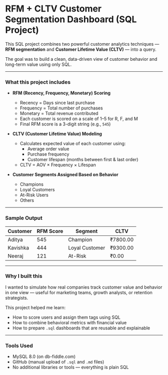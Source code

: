 # RFM + CLTV Customer Segmentation Dashboard (SQL Project)

This SQL project combines two powerful customer analytics techniques — **RFM segmentation** and **Customer Lifetime Value (CLTV)** — into a query.

The goal was to build a clean, data-driven view of customer behavior and long-term value using only SQL.

---

### What this project includes

- **RFM (Recency, Frequency, Monetary) Scoring**
  - Recency = Days since last purchase
  - Frequency = Total number of purchases
  - Monetary = Total revenue contributed
  - Each customer is scored on a scale of 1–5 for R, F, and M
  - Final RFM score is a 3-digit string (e.g., `545`)

- **CLTV (Customer Lifetime Value) Modeling**
  - Calculates expected value of each customer using:
    - Average order value
    - Purchase frequency
    - Customer lifespan (months between first & last order)
  - CLTV = AOV × Frequency × Lifespan

- **Customer Segments Assigned Based on Behavior**
  - Champions
  - Loyal Customers
  - At-Risk Users
  - Others

---

### Sample Output

| Customer | RFM Score | Segment        | CLTV     |
|----------|-----------|----------------|----------|
| Aditya   | 545       | Champion       | ₹7800.00 |
| Kavishka | 444       | Loyal Customer | ₹9300.00 |
| Neeraj   | 121       | At-Risk        | ₹0.00    |

---

### Why I built this

I wanted to simulate how real companies track customer value and behavior in one view — useful for marketing teams, growth analysts, or retention strategists.

This project helped me learn:
- How to score users and assign them tags using SQL
- How to combine behavioral metrics with financial value
- How to prepare `.sql` dashboards that are reusable and explainable

---

### Tools Used

- MySQL 8.0 (on db-fiddle.com)
- GitHub (manual upload of `.sql` and `.md` files)
- No additional libraries or tools — everything is plain SQL
